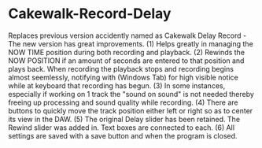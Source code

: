 # Cakewalk-Record-Delay
Replaces previous version accidently named as Cakewalk Delay Record - The new version has great improvements.
(1) Helps greatly in managing the NOW TIME position during both recording and playback.
(2) Rewinds the NOW POSITION if an amount of seconds are entered to that position and plays back. When recording the playback stops and recording begins almost seemlessly, notifying with (Windows Tab) for high visible notice while at keyboard that recording has begun.
(3) In some instances, especially if working on 1 track the "sound on sound" is not needed thereby freeing up processing and sound quality while recording.
(4) There are buttons to quickly move the track position either left or right so as to center its view in the DAW.
(5) The original Delay slider has been retained. The Rewind slider was added in. Text boxes are connected to each.
(6) All settings are saved with a save button and when the program is closed.
